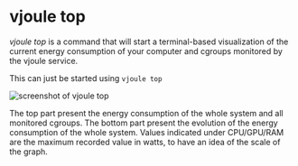 # vjoule top

*vjoule top* is a command that will start a terminal-based visualization of the current energy consumption of your computer and cgroups monitored by the vjoule service.

This can just be started using `vjoule top`

![screenshot of vjoule top](images/vjouletop.png)

The top part present the energy consumption of the whole system and all monitored cgroups. The bottom part present the 
evolution of the energy consumption of the whole system. Values indicated under CPU/GPU/RAM are the maximum recorded value 
in watts, to have an idea of the scale of the graph. 
